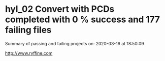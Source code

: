 # hyl_02 Convert with PCDs completed with 0 % success and 177 failing files

Summary of passing and failing projects on: 2020-03-19 at 18:50:09

http://www.ryffine.com
